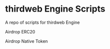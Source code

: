 # thirdweb Engine Scripts

A repo of scripts for thirdweb Engine

Airdrop ERC20

Airdrop Native Token

